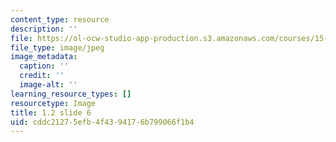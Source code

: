 ```yaml
---
content_type: resource
description: ''
file: https://ol-ocw-studio-app-production.s3.amazonaws.com/courses/15-s21-nuts-and-bolts-of-business-plans-january-iap-2014/cddc21275efb4f4394176b799066f1b4_1.2_slide_06.jpg
file_type: image/jpeg
image_metadata:
  caption: ''
  credit: ''
  image-alt: ''
learning_resource_types: []
resourcetype: Image
title: 1.2 slide 6
uid: cddc2127-5efb-4f43-9417-6b799066f1b4
---
```

